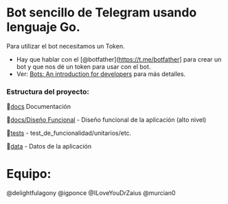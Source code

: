 # Bot sencillo de Telegram usando lenguaje Go.

Para utilizar el bot necesitamos un Token.

- Hay que hablar con el [@botfather](https://t.me/botfather] para crear un bot y que nos dé un token para usar con el bot.
- Ver: [Bots: An introduction for developers](https://core.telegram.org/bots) para más detalles.

### Estructura del proyecto:

📁[docs](docs) Documentación

📁[docs/Diseño Funcional](docs/Diseño_Funcional.md) - Diseño funcional de la aplicación (alto nivel) 

📁[tests](tests) - test_de_funcionalidad/unitarios/etc.

📁[data](data) - Datos de la aplicación

# Equipo:

@delightfulagony
@igponce
@ILoveYouDrZaius
@murcian0
